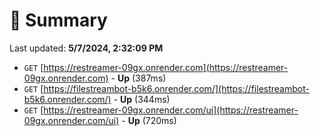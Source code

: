 # 📖 Summary
Last updated: **5/7/2024, 2:32:09 PM**

- `GET` [https://restreamer-09gx.onrender.com](https://restreamer-09gx.onrender.com) - **Up** (387ms)
- `GET` [https://filestreambot-b5k6.onrender.com/](https://filestreambot-b5k6.onrender.com/) - **Up** (344ms)
- `GET` [https://restreamer-09gx.onrender.com/ui](https://restreamer-09gx.onrender.com/ui) - **Up** (720ms)
